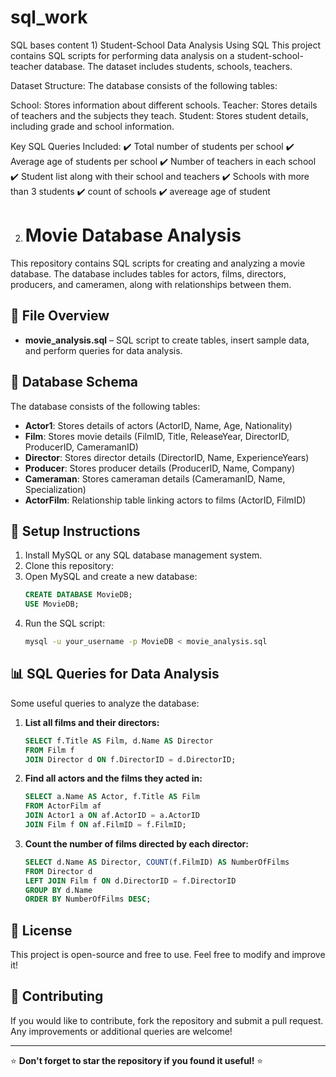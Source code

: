 # sql_work
SQL bases content 
1)
Student-School Data Analysis Using SQL
This project contains SQL scripts for performing data analysis on a student-school-teacher database. The dataset includes students, schools, teachers.

Dataset Structure:
The database consists of the following tables:

School: Stores information about different schools.
Teacher: Stores details of teachers and the subjects they teach.
Student: Stores student details, including grade and school information.

Key SQL Queries Included:
✔️ Total number of students per school
✔️ Average age of students per school
✔️ Number of teachers in each school
✔️ Student list along with their school and teachers
✔️ Schools with more than 3 students
✔️ count of schools
✔️ avereage age of student


2) # Movie Database Analysis

This repository contains SQL scripts for creating and analyzing a movie database. The database includes tables for actors, films, directors, producers, and cameramen, along with relationships between them.

## 📂 File Overview
- **movie_analysis.sql** – SQL script to create tables, insert sample data, and perform queries for data analysis.

## 📌 Database Schema
The database consists of the following tables:
- **Actor1**: Stores details of actors (ActorID, Name, Age, Nationality)
- **Film**: Stores movie details (FilmID, Title, ReleaseYear, DirectorID, ProducerID, CameramanID)
- **Director**: Stores director details (DirectorID, Name, ExperienceYears)
- **Producer**: Stores producer details (ProducerID, Name, Company)
- **Cameraman**: Stores cameraman details (CameramanID, Name, Specialization)
- **ActorFilm**: Relationship table linking actors to films (ActorID, FilmID)

## 🔧 Setup Instructions
1. Install MySQL or any SQL database management system.
2. Clone this repository:
3. Open MySQL and create a new database:
   ```sql
   CREATE DATABASE MovieDB;
   USE MovieDB;
   ```
4. Run the SQL script:
   ```sh
   mysql -u your_username -p MovieDB < movie_analysis.sql
   ```

## 📊 SQL Queries for Data Analysis
Some useful queries to analyze the database:

1. **List all films and their directors:**
   ```sql
   SELECT f.Title AS Film, d.Name AS Director
   FROM Film f
   JOIN Director d ON f.DirectorID = d.DirectorID;
   ```

2. **Find all actors and the films they acted in:**
   ```sql
   SELECT a.Name AS Actor, f.Title AS Film
   FROM ActorFilm af
   JOIN Actor1 a ON af.ActorID = a.ActorID
   JOIN Film f ON af.FilmID = f.FilmID;
   ```

3. **Count the number of films directed by each director:**
   ```sql
   SELECT d.Name AS Director, COUNT(f.FilmID) AS NumberOfFilms
   FROM Director d
   LEFT JOIN Film f ON d.DirectorID = f.DirectorID
   GROUP BY d.Name
   ORDER BY NumberOfFilms DESC;
   ```

## 📜 License
This project is open-source and free to use. Feel free to modify and improve it!

## 🙌 Contributing
If you would like to contribute, fork the repository and submit a pull request. Any improvements or additional queries are welcome!

---
⭐ **Don't forget to star the repository if you found it useful!** ⭐


